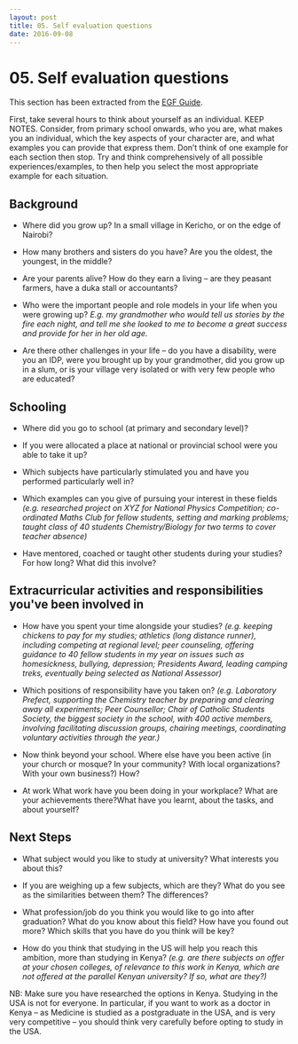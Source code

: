```yaml
---
layout: post 
title: 05. Self evaluation questions
date: 2016-09-08
---
```


# 05. Self evaluation questions

This section has been extracted from the [EGF Guide](https://drive.google.com/open?id=0BxcN6nrpsXL6eHlBUHBNaGdTZ00).

First, take several hours to think about yourself as an individual. KEEP NOTES. Consider, from primary school onwards, who you are, what makes you an individual, which the key aspects of your character are, and what examples you can provide that express them. Don’t think of one example for each section then stop. Try and think comprehensively of all possible experiences/examples, to then help you select the most appropriate example for each situation.

## Background

* Where did you grow up? In a small village in Kericho, or on the edge of Nairobi?

* How many brothers and sisters do you have? Are you the oldest, the youngest, in the middle?

* Are your parents alive?  How do they earn a living – are they peasant farmers, have a duka stall or accountants?

* Who were the important people and role models in your life when you were growing up?  *E.g. my grandmother who would tell us stories by the fire each night, and tell me she looked to me to become a great success and provide for her in her old age.*

* Are there other challenges in your life – do you have a disability, were you an IDP, were you brought up by your grandmother, did you grow up in a slum, or is your village very isolated or with very few people who are educated?

## Schooling

* Where did you go to school (at primary and secondary level)?

* If you were allocated a place at national or provincial school were you able to take it up?

* Which subjects have particularly stimulated you and have you performed particularly well in?

* Which examples can you give of pursuing your interest in these fields *(e.g. researched project on XYZ for National Physics Competition; co-ordinated Maths Club for fellow students, setting and marking problems; taught class of 40 students Chemistry/Biology for two terms to cover teacher absence)*

* Have mentored, coached or taught other students during your studies? For how long?  What did this involve?

## Extracurricular activities and responsibilities you've been involved in

* How have you spent your time alongside your studies? *(e.g. keeping chickens to pay for my studies;  athletics (long distance runner), including competing at regional level; peer counseling, offering guidance to 40 fellow students in my year on issues such as homesickness, bullying, depression;  Presidents Award, leading camping treks, eventually being selected as National Assessor)*

* Which positions of responsibility have you taken on? *(e.g. Laboratory Prefect, supporting the Chemistry teacher by preparing and clearing away all experiments; Peer Counsellor; Chair of Catholic Students Society, the biggest society in the school, with 400 active members, involving facilitating discussion groups, chairing meetings, coordinating voluntary activities through the year.)*

* Now think beyond your school. Where else have you been active (in your church or mosque? In your community? With local organizations? With your own business?) How?

* At work What work have you been doing in your workplace?  What are your achievements there?What have you learnt, about the tasks, and about yourself?

## Next Steps

* What subject would you like to study at university? What interests you about this?

* If you are weighing up a few subjects, which are they? What do you see as the similarities between them?  The differences?

* What profession/job do you think you would like to go into after graduation? What do you know about this field? How have you found out more? Which skills that you have do you think will be key?

* How do you think that studying in the US will help you reach this ambition, more than studying in Kenya? *(e.g. are there subjects on offer at your chosen colleges, of relevance to this work in Kenya, which are not offered at the parallel Kenyan university?  If so, what are they?)*

NB: Make sure you have researched the options in Kenya.  Studying in the USA is not for everyone. In particular, if you want to work as a doctor in Kenya – as Medicine is studied as a postgraduate in the USA, and is very very competitive – you should think very carefully before opting to study in the USA.
